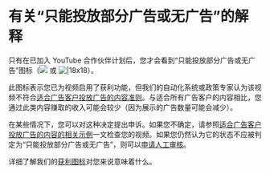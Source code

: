 # 有关“只能投放部分广告或无广告”的解释

只有在已加入 YouTube 合作伙伴计划后，您才会看到“只能投放部分广告或无广告”图标（![](https://lh3.googleusercontent.com/F5PT_oy12O_pcN6n-2gWbV9yvyMeY429AjQw36FWGjIDz0vAL6gQaZGodpCSVqqzoYTT=h18) 或 ![|18x18](https://lh3.googleusercontent.com/7jc4hmVu9K3zo8iN50sppQ_geNMnTaICt95GfiwnVJ3XtJr2QJY8eSgEgzAjyIfZDqM=w18)）。

此图标表示您已为视频启用了获利功能，但我们的自动化系统或政策专家认为该视频不符合[适合广告客户投放广告的内容准则](https://support.google.com/youtube/answer/6162278)。与适合所有广告客户的内容相比，您通过此类内容赚取的收入可能会较少（因为展示的广告数量可能会减少）。

在某些情况下，您可以对这种决定提出申诉。如果您不确定，请参照[适合广告客户投放广告的内容的相关示例](https://support.google.com/youtube/answer/9194476)一文检查您的视频。如果您仍然认为它的状态不应被判定为“只能投放部分广告或无广告”，则可以[申请人工审核](https://support.google.com/youtube/answer/7083671)。

详细了解我们的[获利图标](https://support.google.com/youtube/answer/9208564)对您来说意味着什么。